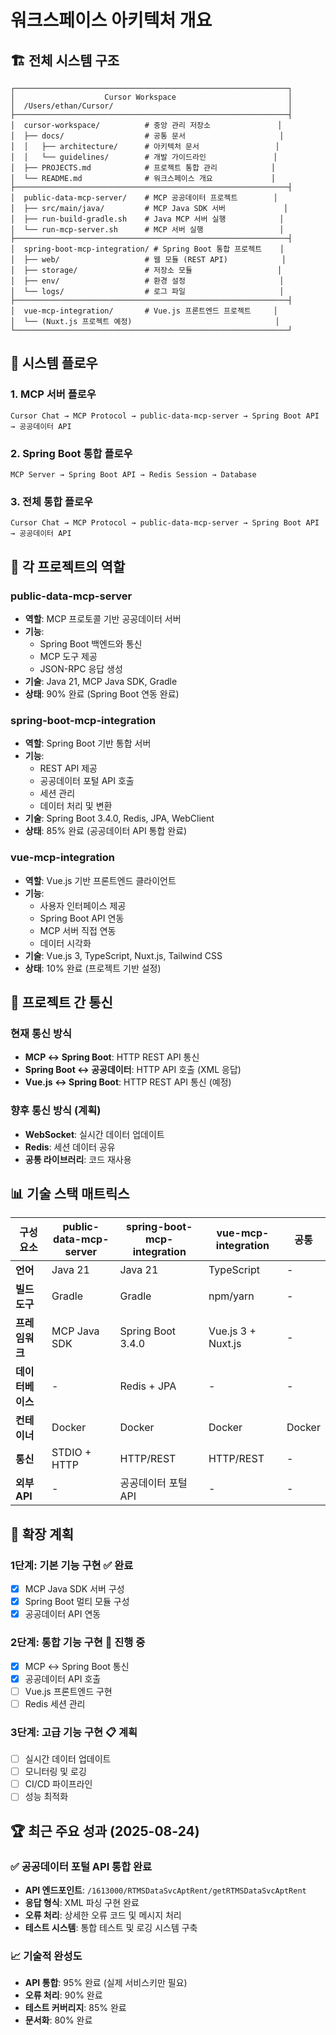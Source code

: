 # 워크스페이스 아키텍처 개요

## 🏗️ 전체 시스템 구조

```
┌─────────────────────────────────────────────────────────────┐
│                    Cursor Workspace                         │
│  /Users/ethan/Cursor/                                       │
├─────────────────────────────────────────────────────────────┤
│  cursor-workspace/          # 중앙 관리 저장소               │
│  ├── docs/                  # 공통 문서                     │
│  │   ├── architecture/      # 아키텍처 문서                 │
│  │   └── guidelines/        # 개발 가이드라인               │
│  ├── PROJECTS.md            # 프로젝트 통합 관리            │
│  └── README.md              # 워크스페이스 개요             │
├─────────────────────────────────────────────────────────────┤
│  public-data-mcp-server/    # MCP 공공데이터 프로젝트        │
│  ├── src/main/java/         # MCP Java SDK 서버             │
│  ├── run-build-gradle.sh    # Java MCP 서버 실행            │
│  └── run-mcp-server.sh      # MCP 서버 실행                 │
├─────────────────────────────────────────────────────────────┤
│  spring-boot-mcp-integration/ # Spring Boot 통합 프로젝트    │
│  ├── web/                   # 웹 모듈 (REST API)            │
│  ├── storage/               # 저장소 모듈                   │
│  ├── env/                   # 환경 설정                     │
│  └── logs/                  # 로그 파일                     │
├─────────────────────────────────────────────────────────────┤
│  vue-mcp-integration/       # Vue.js 프론트엔드 프로젝트     │
│  └── (Nuxt.js 프로젝트 예정)                                │
└─────────────────────────────────────────────────────────────┘
```

## 🔄 시스템 플로우

### 1. MCP 서버 플로우
```
Cursor Chat → MCP Protocol → public-data-mcp-server → Spring Boot API → 공공데이터 API
```

### 2. Spring Boot 통합 플로우
```
MCP Server → Spring Boot API → Redis Session → Database
```

### 3. 전체 통합 플로우
```
Cursor Chat → MCP Protocol → public-data-mcp-server → Spring Boot API → 공공데이터 API
```

## 🎯 각 프로젝트의 역할

### public-data-mcp-server
- **역할**: MCP 프로토콜 기반 공공데이터 서버
- **기능**: 
  - Spring Boot 백엔드와 통신
  - MCP 도구 제공
  - JSON-RPC 응답 생성
- **기술**: Java 21, MCP Java SDK, Gradle
- **상태**: 90% 완료 (Spring Boot 연동 완료)

### spring-boot-mcp-integration
- **역할**: Spring Boot 기반 통합 서버
- **기능**:
  - REST API 제공
  - 공공데이터 포털 API 호출
  - 세션 관리
  - 데이터 처리 및 변환
- **기술**: Spring Boot 3.4.0, Redis, JPA, WebClient
- **상태**: 85% 완료 (공공데이터 API 통합 완료)

### vue-mcp-integration
- **역할**: Vue.js 기반 프론트엔드 클라이언트
- **기능**:
  - 사용자 인터페이스 제공
  - Spring Boot API 연동
  - MCP 서버 직접 연동
  - 데이터 시각화
- **기술**: Vue.js 3, TypeScript, Nuxt.js, Tailwind CSS
- **상태**: 10% 완료 (프로젝트 기반 설정)

## 🔗 프로젝트 간 통신

### 현재 통신 방식
- **MCP ↔ Spring Boot**: HTTP REST API 통신
- **Spring Boot ↔ 공공데이터**: HTTP API 호출 (XML 응답)
- **Vue.js ↔ Spring Boot**: HTTP REST API 통신 (예정)

### 향후 통신 방식 (계획)
- **WebSocket**: 실시간 데이터 업데이트
- **Redis**: 세션 데이터 공유
- **공통 라이브러리**: 코드 재사용

## 📊 기술 스택 매트릭스

| 구성 요소 | public-data-mcp-server | spring-boot-mcp-integration | vue-mcp-integration | 공통 |
|-----------|----------------------|----------------------------|-------------------|------|
| **언어** | Java 21 | Java 21 | TypeScript | - |
| **빌드 도구** | Gradle | Gradle | npm/yarn | - |
| **프레임워크** | MCP Java SDK | Spring Boot 3.4.0 | Vue.js 3 + Nuxt.js | - |
| **데이터베이스** | - | Redis + JPA | - | - |
| **컨테이너** | Docker | Docker | Docker | Docker |
| **통신** | STDIO + HTTP | HTTP/REST | HTTP/REST | - |
| **외부 API** | - | 공공데이터 포털 API | - | - |

## 🚀 확장 계획

### 1단계: 기본 기능 구현 ✅ **완료**
- [x] MCP Java SDK 서버 구성
- [x] Spring Boot 멀티 모듈 구성
- [x] 공공데이터 API 연동

### 2단계: 통합 기능 구현 🔄 **진행 중**
- [x] MCP ↔ Spring Boot 통신
- [x] 공공데이터 API 호출
- [ ] Vue.js 프론트엔드 구현
- [ ] Redis 세션 관리

### 3단계: 고급 기능 구현 📋 **계획**
- [ ] 실시간 데이터 업데이트
- [ ] 모니터링 및 로깅
- [ ] CI/CD 파이프라인
- [ ] 성능 최적화

## 🏆 최근 주요 성과 (2025-08-24)

### ✅ 공공데이터 포털 API 통합 완료
- **API 엔드포인트**: `/1613000/RTMSDataSvcAptRent/getRTMSDataSvcAptRent`
- **응답 형식**: XML 파싱 구현 완료
- **오류 처리**: 상세한 오류 코드 및 메시지 처리
- **테스트 시스템**: 통합 테스트 및 로깅 시스템 구축

### 📈 기술적 완성도
- **API 통합**: 95% 완료 (실제 서비스키만 필요)
- **오류 처리**: 90% 완료
- **테스트 커버리지**: 85% 완료
- **문서화**: 80% 완료
